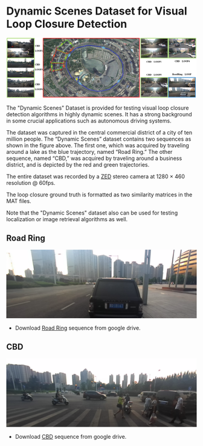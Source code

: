 # Dynamic Scenes Dataset for Visual Loop Closure Detection

![image](https://github.com/HaoshengChen/Dynamic-Scenes/blob/master/pics/DynamicScenes.png)

The "Dynamic Scenes" Dataset is provided for testing visual loop closure detection algorithms in highly dynamic scenes. It has a strong background in some crucial applications such as autonomous driving systems.

The dataset was captured in the central commercial district of a city of ten million people. The “Dynamic Scenes” dataset contains two sequences as shown in the figure above. The first one, which was acquired by traveling around a lake as the blue trajectory, named “Road Ring.”  The other sequence, named “CBD,” was acquired by traveling around a business district, and is depicted by the red and green trajectories.

The entire dataset was recorded by a [ZED](https://github.com/stereolabs) stereo camera at 1280 × 460 resolution @ 60fps.

The loop closure ground truth is formatted as two similarity matrices in the MAT files.

Note that the "Dynamic Scenes" dataset also can be used for testing localization or image retrieval algorithms as well.

## Road Ring

![image](https://github.com/HaoshengChen/Dynamic-Scenes/blob/master/pics/0006412.png)

* Download [Road Ring](https://drive.google.com/open?id=19ixy0msqR6z2BgnNo4XGeUH4ngYJMLq8) sequence from google drive. 

## CBD

![image](https://github.com/HaoshengChen/Dynamic-Scenes/blob/master/pics/0006395.png)

* Download [CBD](https://drive.google.com/open?id=1uN85OZjUY4azK51j0QfUIGHc27yOFwuW) sequence from google drive. 
